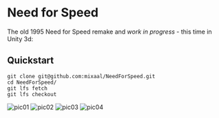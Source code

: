 # Need for Speed

The old 1995 Need for Speed  remake and _work in progress_ - this time in Unity 3d:


## Quickstart

```
git clone git@github.com:mixaal/NeedForSpeed.git
cd NeedForSpeed/
git lfs fetch
git lfs checkout

```

![pic01](Doc/pic01.png)
![pic02](Doc/pic02.png)
![pic03](Doc/pic03.png)
![pic04](Doc/pic04.png)




